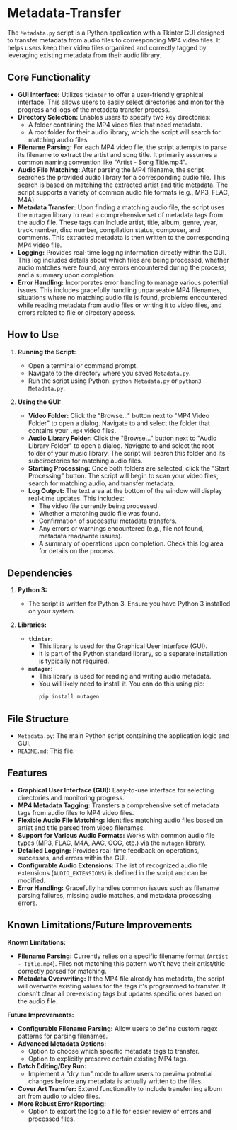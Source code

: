 # Metadata-Transfer

The `Metadata.py` script is a Python application with a Tkinter GUI designed to transfer metadata from audio files to corresponding MP4 video files. It helps users keep their video files organized and correctly tagged by leveraging existing metadata from their audio library.

## Core Functionality

- **GUI Interface:** Utilizes `tkinter` to offer a user-friendly graphical interface. This allows users to easily select directories and monitor the progress and logs of the metadata transfer process.
- **Directory Selection:** Enables users to specify two key directories:
    - A folder containing the MP4 video files that need metadata.
    - A root folder for their audio library, which the script will search for matching audio files.
- **Filename Parsing:** For each MP4 video file, the script attempts to parse its filename to extract the artist and song title. It primarily assumes a common naming convention like "Artist - Song Title.mp4".
- **Audio File Matching:** After parsing the MP4 filename, the script searches the provided audio library for a corresponding audio file. This search is based on matching the extracted artist and title metadata. The script supports a variety of common audio file formats (e.g., MP3, FLAC, M4A).
- **Metadata Transfer:** Upon finding a matching audio file, the script uses the `mutagen` library to read a comprehensive set of metadata tags from the audio file. These tags can include artist, title, album, genre, year, track number, disc number, compilation status, composer, and comments. This extracted metadata is then written to the corresponding MP4 video file.
- **Logging:** Provides real-time logging information directly within the GUI. This log includes details about which files are being processed, whether audio matches were found, any errors encountered during the process, and a summary upon completion.
- **Error Handling:** Incorporates error handling to manage various potential issues. This includes gracefully handling unparseable MP4 filenames, situations where no matching audio file is found, problems encountered while reading metadata from audio files or writing it to video files, and errors related to file or directory access.

## How to Use

1.  **Running the Script:**
    *   Open a terminal or command prompt.
    *   Navigate to the directory where you saved `Metadata.py`.
    *   Run the script using Python: `python Metadata.py` or `python3 Metadata.py`.

2.  **Using the GUI:**
    *   **Video Folder:** Click the "Browse..." button next to "MP4 Video Folder" to open a dialog. Navigate to and select the folder that contains your `.mp4` video files.
    *   **Audio Library Folder:** Click the "Browse..." button next to "Audio Library Folder" to open a dialog. Navigate to and select the root folder of your music library. The script will search this folder and its subdirectories for matching audio files.
    *   **Starting Processing:** Once both folders are selected, click the "Start Processing" button. The script will begin to scan your video files, search for matching audio, and transfer metadata.
    *   **Log Output:** The text area at the bottom of the window will display real-time updates. This includes:
        *   The video file currently being processed.
        *   Whether a matching audio file was found.
        *   Confirmation of successful metadata transfers.
        *   Any errors or warnings encountered (e.g., file not found, metadata read/write issues).
        *   A summary of operations upon completion.
        Check this log area for details on the process.

## Dependencies

1.  **Python 3:**
    *   The script is written for Python 3. Ensure you have Python 3 installed on your system.

2.  **Libraries:**
    *   **`tkinter`**:
        *   This library is used for the Graphical User Interface (GUI).
        *   It is part of the Python standard library, so a separate installation is typically not required.
    *   **`mutagen`**:
        *   This library is used for reading and writing audio metadata.
        *   You will likely need to install it. You can do this using pip:
            ```bash
            pip install mutagen
            ```

## File Structure

*   `Metadata.py`: The main Python script containing the application logic and GUI.
*   `README.md`: This file.

## Features

*   **Graphical User Interface (GUI):** Easy-to-use interface for selecting directories and monitoring progress.
*   **MP4 Metadata Tagging:** Transfers a comprehensive set of metadata tags from audio files to MP4 video files.
*   **Flexible Audio File Matching:** Identifies matching audio files based on artist and title parsed from video filenames.
*   **Support for Various Audio Formats:** Works with common audio file types (MP3, FLAC, M4A, AAC, OGG, etc.) via the `mutagen` library.
*   **Detailed Logging:** Provides real-time feedback on operations, successes, and errors within the GUI.
*   **Configurable Audio Extensions:** The list of recognized audio file extensions (`AUDIO_EXTENSIONS`) is defined in the script and can be modified.
*   **Error Handling:** Gracefully handles common issues such as filename parsing failures, missing audio matches, and metadata processing errors.

## Known Limitations/Future Improvements

**Known Limitations:**

*   **Filename Parsing:** Currently relies on a specific filename format (`Artist - Title.mp4`). Files not matching this pattern won't have their artist/title correctly parsed for matching.
*   **Metadata Overwriting:** If the MP4 file already has metadata, the script will overwrite existing values for the tags it's programmed to transfer. It doesn't clear all pre-existing tags but updates specific ones based on the audio file.

**Future Improvements:**

*   **Configurable Filename Parsing:** Allow users to define custom regex patterns for parsing filenames.
*   **Advanced Metadata Options:**
    *   Option to choose which specific metadata tags to transfer.
    *   Option to explicitly preserve certain existing MP4 tags.
*   **Batch Editing/Dry Run:**
    *   Implement a "dry run" mode to allow users to preview potential changes before any metadata is actually written to the files.
*   **Cover Art Transfer:** Extend functionality to include transferring album art from audio to video files.
*   **More Robust Error Reporting:**
    *   Option to export the log to a file for easier review of errors and processed files.
